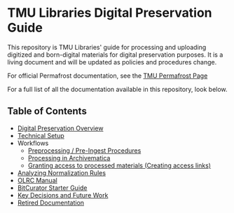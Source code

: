 # TMU Libraries Digital Preservation Guide

This repository is TMU Libraries' guide for processing and uploading digitized and born-digital materials for digital preservation purposes. It is a living document and will be updated as policies and procedures change.

For official Permafrost documentation, see the [TMU Permafrost Page](https://docs.scholarsportal.info/view/Main/SP/PER/Participant_Pages/TMU/)

For a full list of all the documentation available in this repository, look below.

## Table of Contents

- [Digital Preservation Overview](/docs/overview.md)
- [Technical Setup](/docs/technical-setup.md)
- Workflows
  - [Preprocessing / Pre-Ingest Procedures](/docs/workflow-preprocessing.md)
  - [Processing in Archivematica](/docs/workflow-archivematica.md)
  - [Granting access to processed materials (Creating access links)](/docs/workflow-access.md)
- [Analyzing Normalization Rules](/docs/analyzing-normalization-rules.md)
- [OLRC Manual](/docs/olrc-manual.md)
- [BitCurator Starter Guide](/docs/bitcurator-for-born-digital-donations.md)
- [Key Decisions and Future Work](/docs/future-work.md)
- [Retired Documentation](/docs/retired-docs.md)

<!---This is how you write a private comment in Markdown>
-Archivematica
Before starting a large transfer, check there is sufficient storage space under Administration>Processing Storage Usage. Archivematica generally works on a 1:4 scale, where a transfer can be at most 25% of available processing space. For a transfer of 150GB, roughly 600GB of disk space should be sufficient to process the transfer although additional space will also be needed for AV normalization. Email permafrost@scholarsportal.info when disk usage is high and needs to be deleted.
Coming soon...
<!--->

